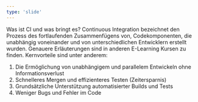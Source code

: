 ```yaml
---
type: 'slide'
---
```

Was ist CI und was bringt es?
Continuous Integration bezeichnet den Prozess des fortlaufenden Zusammenfügens von, Codekomponenten, die unabhängig voneinander und von unterschiedlichen Entwicklern erstellt wurden. Genauere Erläuterungen sind in anderen E-Learning Kursen zu finden.
Kernvorteile sind unter anderem:
1. Die Ermöglichung von unabhängigem und parallelem Entwickeln ohne Informationsverlust
2. Schnelleres Mergen und effizienteres Testen (Zeitersparnis)
3. Grundsätzliche Unterstützung automatisierter Builds und Tests
4. Weniger Bugs und Fehler im Code